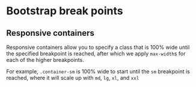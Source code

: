# Bootstrap break points

## Responsive containers
Responsive containers allow you to specify a class that is 100% wide until the specified breakpoint is reached, after which we apply `max-width`s for each of the higher breakpoints. 

For example, `.container-sm` is 100% wide to start until the `sm` breakpoint is reached, where it will scale up with `md`, `lg`, `xl`, and `xxl`